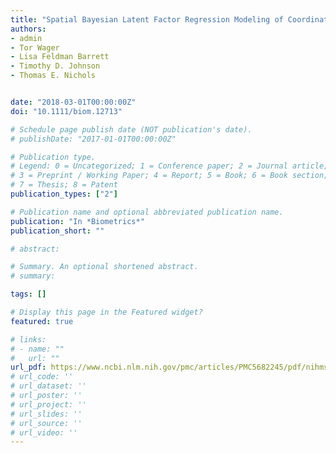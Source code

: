 ```yaml
---
title: "Spatial Bayesian Latent Factor Regression Modeling of Coordinate‐based Meta‐analysis Data"
authors:
- admin
- Tor Wager
- Lisa Feldman Barrett
- Timothy D. Johnson
- Thomas E. Nichols


date: "2018-03-01T00:00:00Z"
doi: "10.1111/biom.12713"

# Schedule page publish date (NOT publication's date).
# publishDate: "2017-01-01T00:00:00Z"

# Publication type.
# Legend: 0 = Uncategorized; 1 = Conference paper; 2 = Journal article;
# 3 = Preprint / Working Paper; 4 = Report; 5 = Book; 6 = Book section;
# 7 = Thesis; 8 = Patent
publication_types: ["2"]

# Publication name and optional abbreviated publication name.
publication: "In *Biometrics*"
publication_short: ""

# abstract: 

# Summary. An optional shortened abstract.
# summary: 

tags: []

# Display this page in the Featured widget?
featured: true

# links:
# - name: ""
#   url: ""
url_pdf: https://www.ncbi.nlm.nih.gov/pmc/articles/PMC5682245/pdf/nihms870766.pdf
# url_code: ''
# url_dataset: ''
# url_poster: ''
# url_project: ''
# url_slides: ''
# url_source: ''
# url_video: ''
---
```






